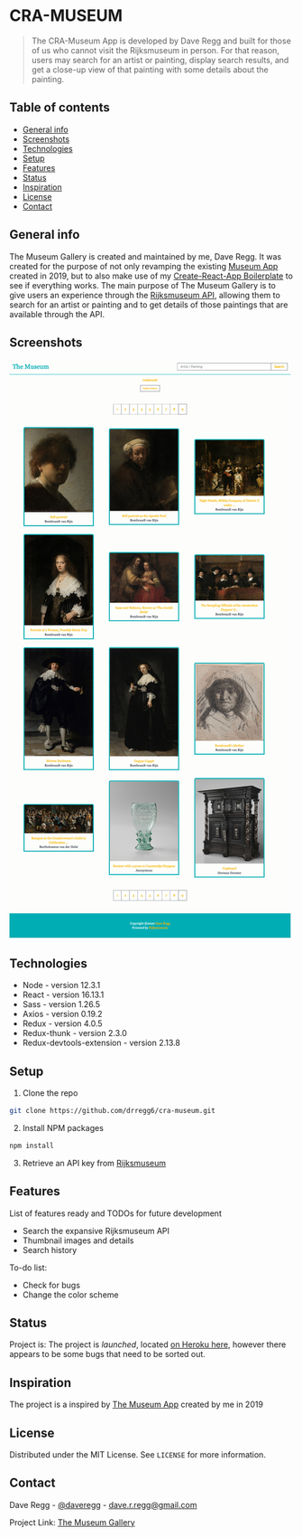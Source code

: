 # CRA-MUSEUM
> The CRA-Museum App is developed by Dave Regg and built for those of us who cannot visit the Rijksmuseum in person. For that reason, users may search for an artist or painting, display search results, and get a close-up view of that painting with some details about the painting.

## Table of contents
* [General info](#general-info)
* [Screenshots](#screenshots)
* [Technologies](#technologies)
* [Setup](#setup)
* [Features](#features)
* [Status](#status)
* [Inspiration](#inspiration)
* [License](#license)
* [Contact](#contact)

## General info
The Museum Gallery is created and maintained by me, Dave Regg. It was created for the purpose of not only revamping the existing [Museum App](https://github.com/drregg6/museum-app) created in 2019, but to also make use of my [Create-React-App Boilerplate](https://github.com/drregg6/cra-redux-boilerplate) to see if everything works. The main purpose of The Museum Gallery is to give users an experience through the [Rijksmuseum API](https://rijksmuseum.nl), allowing them to search for an artist or painting and to get details of those paintings that are available through the API.

## Screenshots
![screenshot](./src/images/the-museum-gallery-ss.jpg)

## Technologies
* Node - version 12.3.1
* React - version 16.13.1
* Sass - version 1.26.5
* Axios - version 0.19.2
* Redux - version 4.0.5
* Redux-thunk - version 2.3.0
* Redux-devtools-extension - version 2.13.8

## Setup
1. Clone the repo
```sh
git clone https://github.com/drregg6/cra-museum.git
```
2. Install NPM packages
```sh
npm install
```
3. Retrieve an API key from [Rijksmuseum](https://www.rijksmuseum.nl)

## Features
List of features ready and TODOs for future development
* Search the expansive Rijksmuseum API
* Thumbnail images and details
* Search history

To-do list:
* Check for bugs
* Change the color scheme

## Status
Project is: The project is _launched_, located [on Heroku here](https://salty-hamlet-32931.herokuapp.com/), however there appears to be some bugs that need to be sorted out.

## Inspiration
The project is a inspired by [The Museum App](https://github.com/drregg6/museum-app) created by me in 2019

## License
Distributed under the MIT License. See `LICENSE` for more information.

## Contact
Dave Regg - [@daveregg](https://www.twitter.com/daveregg) - dave.r.regg@gmail.com

Project Link: [The Museum Gallery](https://salty-hamlet-32931.herokuapp.com/)